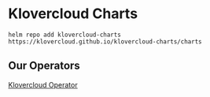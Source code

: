 # Klovercloud Charts
```
helm repo add klovercloud-charts https://klovercloud.github.io/klovercloud-charts/charts
```

## Our Operators
[Klovercloud Operator](https://github.com/klovercloud/klovercloud-charts/blob/master/klovercloud-operator.md#klovercloud-operator)
